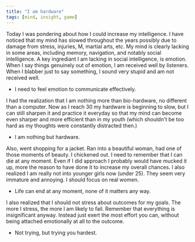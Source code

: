```yaml
---
title: "I am hardware"
tags: [mind, insight, game]
---
```



Today I was pondering about how I could increase my intelligence. I have noticed that my mind has slowed throughout the years possibly due to damage from stress, injuries, M, martial arts, etc.  My mind is clearly lacking in some areas, including memory, navigation, and notably social intelligence.  A key ingrediant I am lacking in social intelligence, is emotion.  When I say things genuinely out of emotion, I am received well by listeners. When I blabber just to say something, I sound very stupid and am not received well.  

- I need to feel emotion to communicate effectively. 

I had the realization that I am nothing more than bio-hardware, no different than a computer.  Now as I reach 30 my hardware is beginning to slow, but I can still sharpen it and practice it everyday so that my mind can become even sharper and more efficient than in my youth (which shouldn't be too hard as my thoughts were constantly distracted then.)  


 - I am nothing but hardware.  


Also, went shopping for a jacket.  Ran into a beautiful woman, had one of those moments of beauty.  I chickened out.  I need to remember that I can die at any moment.  Even if I did approach I probably would have mucked it up, more the reason to have done it to increase my overall chances.  I also realized I am really not into younger girls now (under 25).  They seem very immature and annoying.  I should focus on real women. 

- Life can end at any moment, none of it matters any way.

I also realized that I should not stress about outcomes for my goals. The more I stress, the more I am likely to fail. Remember that everything is insignificant anyway.  Instead just exert the most effort you can, without being attached emotionally at all to the outcome. 

- Not trying, but trying you hardest.

